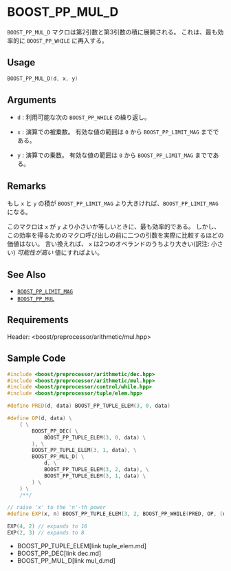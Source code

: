 # BOOST_PP_MUL_D

`BOOST_PP_MUL_D` マクロは第2引数と第3引数の積に展開される。
これは、最も効率的に `BOOST_PP_WHILE` に再入する。

## Usage

```cpp
BOOST_PP_MUL_D(d, x, y)
```

## Arguments

- `d` :
	利用可能な次の `BOOST_PP_WHILE` の繰り返し。

- `x` :
	演算での被乗数。
	有効な値の範囲は `0` から `BOOST_PP_LIMIT_MAG` までである。

- `y` :
	演算での乗数。
	有効な値の範囲は `0` から `BOOST_PP_LIMIT_MAG` までである。

## Remarks

もし `x` と `y` の積が `BOOST_PP_LIMIT_MAG` より大きければ、`BOOST_PP_LIMIT_MAG` になる。

このマクロは `x` が `y` より小さいか等しいときに、最も効率的である。
しかし、この効率を得るためのマクロ呼び出しの前に二つの引数を実際に比較するほどの価値はない。
言い換えれば、 `x` は2つのオペランドのうちより大きい(訳注: 小さい) *可能性が高い* 値にすればよい。

## See Also

- [`BOOST_PP_LIMIT_MAG`](limit_mag.md)
- [`BOOST_PP_MUL`](mul.md)

## Requirements

Header: &lt;boost/preprocessor/arithmetic/mul.hpp&gt;

## Sample Code

```cpp
#include <boost/preprocessor/arithmetic/dec.hpp>
#include <boost/preprocessor/arithmetic/mul.hpp>
#include <boost/preprocessor/control/while.hpp>
#include <boost/preprocessor/tuple/elem.hpp>

#define PRED(d, data) BOOST_PP_TUPLE_ELEM(3, 0, data)

#define OP(d, data) \
	( \
		BOOST_PP_DEC( \
			BOOST_PP_TUPLE_ELEM(3, 0, data) \
		), \
		BOOST_PP_TUPLE_ELEM(3, 1, data), \
		BOOST_PP_MUL_D( \
			d, \
			BOOST_PP_TUPLE_ELEM(3, 2, data), \
			BOOST_PP_TUPLE_ELEM(3, 1, data) \
		) \
	) \
	/**/

// raise 'x' to the 'n'-th power
#define EXP(x, n) BOOST_PP_TUPLE_ELEM(3, 2, BOOST_PP_WHILE(PRED, OP, (n, x, 1)))

EXP(4, 2) // expands to 16
EXP(2, 3) // expands to 8
```
* BOOST_PP_TUPLE_ELEM[link tuple_elem.md]
* BOOST_PP_DEC[link dec.md]
* BOOST_PP_MUL_D[link mul_d.md]

